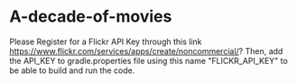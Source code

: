 # A-decade-of-movies


Please Register for a Flickr API Key through this link https://www.flickr.com/services/apps/create/noncommercial/?
Then, add the API_KEY to gradle.properties file using this name "FLICKR_API_KEY" to be able to build and run the code.
